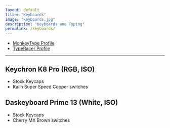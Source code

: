```yaml
---
layout: default
title: "Keyboards"
image: "keyboards.jpg"
description: "Keyboards and Typing"
permalink: /keyboards/
---
```


- [MonkeyType Profile](https://monkeytype.com/profile/tmr)
- [TypeRacer Profile](https://data.typeracer.com/pit/profile?user=dnomaid)

---

<!-- todo: images -->

## Keychron K8 Pro (RGB, ISO)
- Stock Keycaps
- Kailh Super Speed Copper switches

## Daskeyboard Prime 13 (White, ISO)
- Stock Keycaps
- Cherry MX Brown switches


<!-- the notion page was monospace, why not make this one too :^) -->
<style>
	@import url('https://fonts.googleapis.com/css2?family=IBM+Plex+Mono:wght@500;700&display=swap');

	:root {
		--fonts: 'IBM Plex Mono', monospace;
	}
</style>